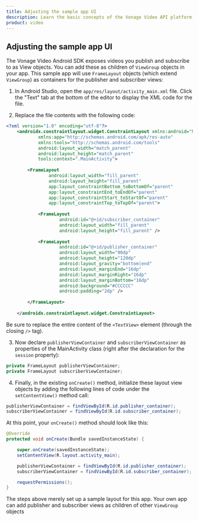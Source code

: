 ```yaml
---
title: Adjusting the sample app UI
description: Learn the basic concepts of the Vonage Video API platform, including how users can communicate through video, voice, and messaging. Explore a basic Vonage Video API flow.
product: video
--- 
```


## Adjusting the sample app UI

The Vonage Video Android SDK exposes videos you publish and subscribe to as View objects. You can add these as children of `ViewGroup` objects in your app. This sample app will use `FrameLayout` objects (which extend `ViewGroup`) as containers for the publisher and subscriber views:

1. In Android Studio, open the `app/res/layout/activity_main.xml` file. Click the "Text" tab at the bottom of the editor to display the XML code for the file.

2. Replace the file contents with the following code:

```xml
<?xml version="1.0" encoding="utf-8"?>
    <androidx.constraintlayout.widget.ConstraintLayout xmlns:android="http://schemas.android.com/apk/res/android"
            xmlns:app="http://schemas.android.com/apk/res-auto"
            xmlns:tools="http://schemas.android.com/tools"
            android:layout_width="match_parent"
            android:layout_height="match_parent"
            tools:context=".MainActivity">
    
        <FrameLayout
                android:layout_width="fill_parent"
                android:layout_height="fill_parent"
                app:layout_constraintBottom_toBottomOf="parent"
                app:layout_constraintEnd_toEndOf="parent"
                app:layout_constraintStart_toStartOf="parent"
                app:layout_constraintTop_toTopOf="parent">
    
            <FrameLayout
                    android:id="@+id/subscriber_container"
                    android:layout_width="fill_parent"
                    android:layout_height="fill_parent" />
    
            <FrameLayout
                    android:id="@+id/publisher_container"
                    android:layout_width="90dp"
                    android:layout_height="120dp"
                    android:layout_gravity="bottom|end"
                    android:layout_marginEnd="16dp"
                    android:layout_marginRight="16dp"
                    android:layout_marginBottom="16dp"
                    android:background="#CCCCCC"
                    android:padding="2dp" />
    
        </FrameLayout>
    
    </androidx.constraintlayout.widget.ConstraintLayout>
```

Be sure to replace the entire content of the `<TextView>` element (through the closing `/>` tag).

3. Now declare `publisherViewContainer` and `subscriberViewContainer` as properties of the MainActivity class (right after the declaration for the `session` property):

```java
private FrameLayout publisherViewContainer;
private FrameLayout subscriberViewContainer;
```

4. Finally, in the existing `onCreate()` method, initialize these layout view objects by adding the following lines of code under the `setContentView()` method call:

```java
publisherViewContainer = findViewById(R.id.publisher_container);
subscriberViewContainer = findViewById(R.id.subscriber_container);
```

At this point, your `onCreate()` method should look like this:

```java
@Override
protected void onCreate(Bundle savedInstanceState) {

    super.onCreate(savedInstanceState);
    setContentView(R.layout.activity_main);

    publisherViewContainer = findViewById(R.id.publisher_container);
    subscriberViewContainer = findViewById(R.id.subscriber_container);

    requestPermissions();
}
```

The steps above merely set up a sample layout for this app. Your own app can add publisher and subscriber views as children of other `ViewGroup` objects
